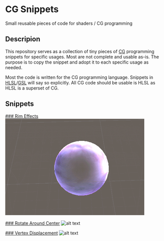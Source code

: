 # CG Snippets
Small reusable pieces of code for shaders / CG programming

## Descripion
This repository serves as a collection of tiny pieces of [CG](https://developer.download.nvidia.com/cg/ "C for graphics") programming snippets for specific usages.
Most are not complete and usable as-is. The purpose is to copy the snippet and adopt it to each specific usage as needed.

Most the code is written for the CG programming language. Snippets in [HLSL](https://docs.microsoft.com/en-us/windows/desktop/direct3dhlsl/dx-graphics-hlsl, "HLSL Guide")/[GSL](https://www.khronos.org/opengl/wiki/OpenGL_Shading_Language "GSL Guide") will say so explicitly.
All CG code should be usable is HLSL as HLSL is a superset of CG.

## Snippets

[### Rim Effects](../blob/master/RimEffects.md)
![alt text](https://raw.githubusercontent.com/bonahona/cg-snippets/master/Images/ManaShieldShow.gif "Rim effect variant 01")


[### Rotate Around Center](../blob/master/RotateAroundCenter.md)
![alt text](https://raw.githubusercontent.com/bonahona/cg-snippets/master/Images/Rotation.gif "Rotation effect")


[### Vertex Displacement](../blob/master/VertexDisplacement.md)
![alt text](https://raw.githubusercontent.com/bonahona/cg-snippets/master/Images/VertexDisplacement.gif "Vertex displacement")